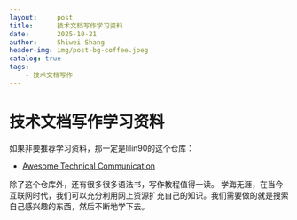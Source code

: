```yaml
---
layout:     post
title:      技术文档写作学习资料
date:       2025-10-21
author:     Shiwei Shang
header-img: img/post-bg-coffee.jpeg
catalog: true
tags:
    - 技术文档写作
---
```

# 技术文档写作学习资料
如果非要推荐学习资料，那一定是lilin90的这个仓库：
- [Awesome Technical Communication](https://github.com/lilin90/awesome-technical-communication?tab=readme-ov-file)

除了这个仓库外，还有很多很多语法书，写作教程值得一读。
学海无涯，在当今互联网时代，我们可以充分利用网上资源扩充自己的知识。我们需要做的就是搜索自己感兴趣的东西，然后不断地学下去。
